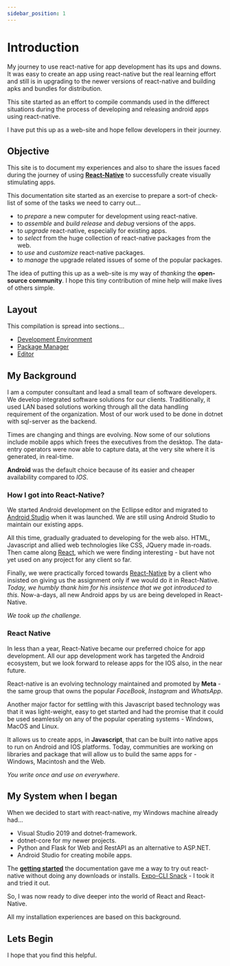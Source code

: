 ```yaml
---
sidebar_position: 1
---
```


# Introduction

My journey to use react-native for app development has its ups and downs. It was easy to create an app using react-native but the real learning effort and still is in upgrading to the newer versions of react-native and building apks and bundles for distribution.

This site started as an effort to compile commands used in the differect situations during the process of developing and releasing android apps using react-native.

I have put this up as a web-site and hope fellow developers in their journey.

## Objective

This site is to document my experiences and also to share the issues faced during the journey of using **[React-Native](https://reactnative.dev)** to successfully create visually stimulating apps.

This documentation site started as an exercise to prepare a sort-of check-list of some of the tasks we need to carry out...

* to *prepare* a new computer for development using react-native.
* to *assemble* and *build* *release* and *debug* versions of the apps.
* to *upgrade* react-native, especially for existing apps.
* to *select* from the huge collection of react-native packages from the web.
* to *use* and *customize* react-native packages.
* to *manage* the upgrade related issues of some of the popular packages.

The idea of putting this up as a web-site is my way of *thanking* the **open-source community**. I hope this tiny contribution of mine help will make lives of others simple.

## Layout

This compilation is spread into sections...

* [Development Environment](basics/the-env)
* [Package Manager](basics/npm/the-npm)
* [Editor](basics/the-editor)

## My Background

I am a computer consultant and lead a small team of software developers. We develop integrated software solutions for our clients. Traditionally, it used LAN based solutions working through all the data handling requirement of the organization. Most of our work used to be done in dotnet with sql-server as the backend.

Times are changing and things are evolving. Now some of our solutions include mobile apps which frees the executives from the desktop. The data-entry operators were now able to capture data, at the very site where it is generated, in real-time.

**Android** was the default choice because of its easier and cheaper availability compared to *IOS*.

### How I got into React-Native?

We started Android development on the Ecllipse editor and migrated to [Android Studio](http://[develop.android.com](https://developer.android.com/studio)) when it was launched. We are still using Android Studio to maintain our existing apps.

All this time, gradually graduated to developing for the web also. HTML, Javascript and allied web technologies like CSS, JQuery made in-roads. Then came along [React](https://reactjs.com), which we were finding interesting - but have not yet used on any project for any client so far.

Finally, we were practically forced towards [React-Native](https://reactnative.dev) by a client who insisted on giving us the assignment only if we would do it in React-Native. *Today, we humbly thank him for his insistence that we got introduced to this.* Now-a-days, all new Android apps by us are being developed in React-Native.

*We took up the challenge.*

### React Native

In less than a year, React-Native became our preferred choice for app development. All our app development work has targeted the Android ecosystem, but we look forward to release apps for the IOS also, in the near future.

React-native is an evolving technology maintained and promoted by **Meta** - the same group that owns the popular *FaceBook*, *Instagram* and *WhatsApp*.

Another major factor for settling with this Javascript based technology was that it was light-weight, easy to get started and had the promise that it could be used seamlessly on any of the popular operating systems - Windows, MacOS and Linux.

It allows us to create apps, in **Javascript**, that can be built into native apps to run on Android and IOS platforms. Today, communities are working on libraries and package that will allow us to build the same apps for - Windows, Macintosh and the Web.

*You write once and use on everywhere*.

## My System when I began

When we decided to start with react-native, my Windows machine already had...

* Visual Studio 2019 and dotnet-framework.
* dotnet-core for my newer projects.
* Python and Flask for Web and RestAPI as an alternative to ASP.NET.
* Android Studio for creating mobile apps.

The **[getting started](https://reactnative.dev/docs/getting-started)** the documentation gave me a way to try out react-native without doing any downloads or installs. [Expo-CLI Snack](https://snack.expo.dev/) - I took it and tried it out.

So, I was now ready to dive deeper into the world of React and React-Native.

All my installation experiences are based on this background.

## Lets Begin

I hope that you find this helpful.
